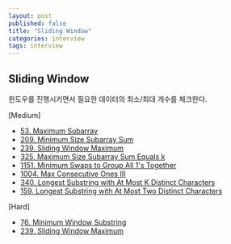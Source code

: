 ```yaml
---
layout: post
published: false
title: "Sliding Window"
categories: interview
tags: interview 
---
```


## Sliding Window
윈도우를 진행시키면서 필요한 데이터의 최소/최대 개수를 체크한다.

[Medium]
- [53. Maximum Subarray](https://leetcode.com/problems/maximum-subarray/)
- [209. Minimum Size Subarray Sum](https://leetcode.com/problems/minimum-size-subarray-sum/)
- [239. Sliding Window Maximum](https://leetcode.com/problems/sliding-window-maximum/)
- [325. Maximum Size Subarray Sum Equals k](https://leetcode.com/problems/maximum-size-subarray-sum-equals-k/)
- [1151. Minimum Swaps to Group All 1's Together](https://leetcode.com/problems/minimum-swaps-to-group-all-1s-together/)
- [1004. Max Consecutive Ones III](https://leetcode.com/problems/max-consecutive-ones-iii/)
- [340. Longest Substring with At Most K Distinct Characters](https://leetcode.com/problems/longest-substring-with-at-most-k-distinct-characters/)
- [159. Longest Substring with At Most Two Distinct Characters](https://leetcode.com/problems/longest-substring-with-at-most-two-distinct-characters/)

[Hard]
- [76. Minimum Window Substring](https://leetcode.com/problems/minimum-window-substring/)
- [239. Sliding Window Maximum](https://leetcode.com/problems/sliding-window-maximum/)